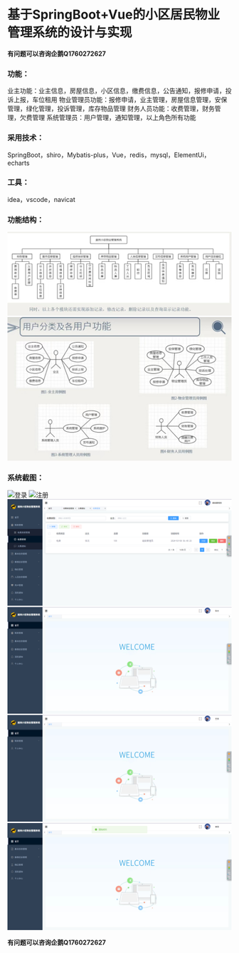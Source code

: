 # 基于SpringBoot+Vue的小区居民物业管理系统的设计与实现

**有问题可以咨询企鹅Q1760272627** 

### 功能：
业主功能：业主信息，房屋信息，小区信息，缴费信息，公告通知，报修申请，投诉上报，车位租用
物业管理员功能：报修申请，业主管理，房屋信息管理，安保管理，绿化管理，投诉管理，库存物品管理
财务人员功能：收费管理，财务管理，欠费管理
系统管理员：用户管理，通知管理，以上角色所有功能

### 采用技术：
SpringBoot，shiro，Mybatis-plus，Vue，redis，mysql，ElementUi，echarts

### 工具：
idea，vscode，navicat

### 功能结构：
![功能结构](img/768d48305c923f0b061156882da166e.jpg)
![角色功能](img/34340e3c0d420305c9fefb86357f4cc.jpg)

### 系统截图：
![登录](img/image.png)
![注册](img/image2.png)
![管理员](img/image1.png)
![业主](img/image3.png)
![财务](img/image4.png)
![输入图片说明](img/image5.png)

**有问题可以咨询企鹅Q1760272627** 